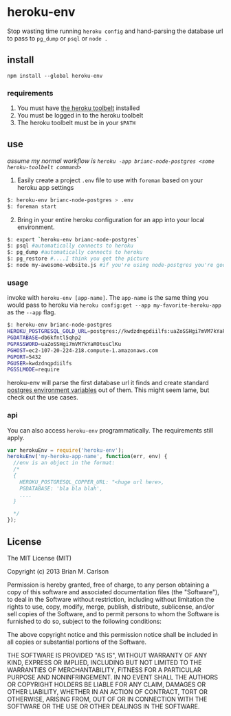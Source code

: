 heroku-env
===============

Stop wasting time running `heroku config` and hand-parsing the database url to pass to `pg_dump` or `psql` or `node .`


## install

`npm install --global heroku-env`

### requirements

1. You must have [the heroku toolbelt](https://toolbelt.heroku.com/) installed
2. You must be logged in to the heroku toolbelt
3. The heroku toolbelt must be in your `$PATH`
 


## use

_assume my normal workflow is `heroku -app brianc-node-postgres <some heroku-toolbelt command>`_

1. Easily create a project `.env` file to use with `foreman` based on your heroku app settings

```bash
$: heroku-env brianc-node-postgres > .env
$: foreman start
```

2. Bring in your entire heroku configuration for an app into your local environment.

```bash
$: export `heroku-env brianc-node-postgres`
$: psql #automatically connects to heroku
$: pg_dump #automatically connects to heroku
$: pg_restore #....I think you get the picture
$: node my-awesome-website.js #if you're using node-postgres you're good to go
```

### usage

invoke with `heroku-env [app-name]`.  The `app-name` is the same thing you would pass to heroku via `heroku config:get --app my-favorite-heroku-app` as the `--app` flag.

```bash
$: heroku-env brianc-node-postgres
HEROKU_POSTGRESQL_GOLD_URL=postgres://kwdzdnqpdiilfs:uaZoSSHgi7mVM7kYaROtusClKu@ec2-107-20-224-218.compute-1.amazonaws.com:5432/db6kfntl5qhp2
PGDATABASE=db6kfntl5qhp2
PGPASSWORD=uaZoSSHgi7mVM7kYaROtusClKu
PGHOST=ec2-107-20-224-218.compute-1.amazonaws.com
PGPORT=5432
PGUSER=kwdzdnqpdiilfs
PGSSLMODE=require
```

heroku-env will parse the first database url it finds and create standard [postgres environment variables](http://www.postgresql.org/docs/9.2/static/libpq-envars.html) out of them.  This might seem lame, but check out the use cases.



### api

You can also access `heroku-env` programmatically.  The requirements still apply.

```js
var herokuEnv = require('heroku-env');
herokuEnv('my-heroku-app-name', function(err, env) {
  //env is an object in the format: 
  /*
  {
    HEROKU_POSTGRESQL_COPPER_URL: "<huge url here>,
    PGDATABASE: 'bla bla blah',
    ....
  }

  */
});

```

## License 

The MIT License (MIT)

Copyright (c) 2013 Brian M. Carlson

Permission is hereby granted, free of charge, to any person obtaining a copy
of this software and associated documentation files (the "Software"), to deal
in the Software without restriction, including without limitation the rights
to use, copy, modify, merge, publish, distribute, sublicense, and/or sell
copies of the Software, and to permit persons to whom the Software is
furnished to do so, subject to the following conditions:

The above copyright notice and this permission notice shall be included in
all copies or substantial portions of the Software.

THE SOFTWARE IS PROVIDED "AS IS", WITHOUT WARRANTY OF ANY KIND, EXPRESS OR
IMPLIED, INCLUDING BUT NOT LIMITED TO THE WARRANTIES OF MERCHANTABILITY,
FITNESS FOR A PARTICULAR PURPOSE AND NONINFRINGEMENT. IN NO EVENT SHALL THE
AUTHORS OR COPYRIGHT HOLDERS BE LIABLE FOR ANY CLAIM, DAMAGES OR OTHER
LIABILITY, WHETHER IN AN ACTION OF CONTRACT, TORT OR OTHERWISE, ARISING FROM,
OUT OF OR IN CONNECTION WITH THE SOFTWARE OR THE USE OR OTHER DEALINGS IN
THE SOFTWARE.

